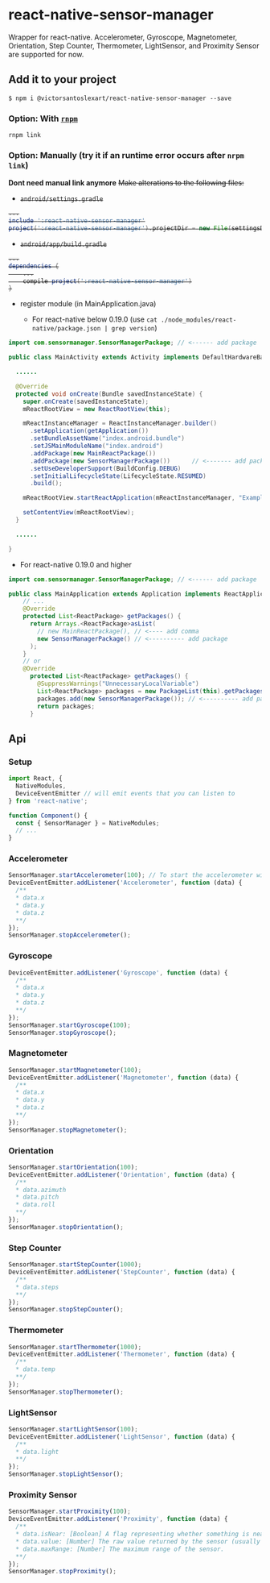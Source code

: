 react-native-sensor-manager
============================

Wrapper for react-native. Accelerometer, Gyroscope, Magnetometer, Orientation, Step Counter, Thermometer, LightSensor, and Proximity Sensor are supported for now.

Add it to your project
-------------------------

`$ npm i @victorsantoslexart/react-native-sensor-manager --save`

### Option: With [`rnpm`](https://github.com/rnpm/rnpm)

`rnpm link`

### Option: Manually (try it if an runtime error occurs after `nrpm link`)

**Dont need manual link anymore**
<s>Make alterations to the following files:

* `android/settings.gradle`

```gradle
...
include ':react-native-sensor-manager'
project(':react-native-sensor-manager').projectDir = new File(settingsDir, '../node_modules/react-native-sensor-manager/android')
```

* `android/app/build.gradle`

```gradle
...
dependencies {
    ...
    compile project(':react-native-sensor-manager')
}
```
</s>

* register module (in MainApplication.java)

  * For react-native below 0.19.0 (use `cat ./node_modules/react-native/package.json | grep version`)

```java
import com.sensormanager.SensorManagerPackage; // <------ add package

public class MainActivity extends Activity implements DefaultHardwareBackBtnHandler {

  ......

  @Override
  protected void onCreate(Bundle savedInstanceState) {
    super.onCreate(savedInstanceState);
    mReactRootView = new ReactRootView(this);

    mReactInstanceManager = ReactInstanceManager.builder()
      .setApplication(getApplication())
      .setBundleAssetName("index.android.bundle")
      .setJSMainModuleName("index.android")
      .addPackage(new MainReactPackage())
      .addPackage(new SensorManagerPackage())      // <------- add package
      .setUseDeveloperSupport(BuildConfig.DEBUG)
      .setInitialLifecycleState(LifecycleState.RESUMED)
      .build();

    mReactRootView.startReactApplication(mReactInstanceManager, "ExampleRN", null);

    setContentView(mReactRootView);
  }

  ......

}
```

  * For react-native 0.19.0 and higher
```java
import com.sensormanager.SensorManagerPackage; // <------ add package

public class MainApplication extends Application implements ReactApplication {
    // ...
    @Override
    protected List<ReactPackage> getPackages() {
      return Arrays.<ReactPackage>asList(
        // new MainReactPackage(), // <---- add comma
        new SensorManagerPackage() // <---------- add package
      );
    }
    // or
    @Override
      protected List<ReactPackage> getPackages() {
        @SuppressWarnings("UnnecessaryLocalVariable")
        List<ReactPackage> packages = new PackageList(this).getPackages();
        packages.add(new SensorManagerPackage()); // <---------- add package
        return packages;
      }
```

Api
----

### Setup
```js
import React, {
  NativeModules,
  DeviceEventEmitter // will emit events that you can listen to
} from 'react-native';

function Component() {
  const { SensorManager } = NativeModules;
  // ...
}
```


### Accelerometer
```js
SensorManager.startAccelerometer(100); // To start the accelerometer with a minimum delay of 100ms between events.
DeviceEventEmitter.addListener('Accelerometer', function (data) {
  /**
  * data.x
  * data.y
  * data.z
  **/
});
SensorManager.stopAccelerometer();
```

### Gyroscope
```js
DeviceEventEmitter.addListener('Gyroscope', function (data) {
  /**
  * data.x
  * data.y
  * data.z
  **/
});
SensorManager.startGyroscope(100);
SensorManager.stopGyroscope();
```

### Magnetometer
```js
SensorManager.startMagnetometer(100);
DeviceEventEmitter.addListener('Magnetometer', function (data) {
  /**
  * data.x
  * data.y
  * data.z
  **/
});
SensorManager.stopMagnetometer();
```

### Orientation
```js
SensorManager.startOrientation(100);
DeviceEventEmitter.addListener('Orientation', function (data) {
  /**
  * data.azimuth
  * data.pitch
  * data.roll
  **/
});
SensorManager.stopOrientation();
```

### Step Counter
```js
SensorManager.startStepCounter(1000);
DeviceEventEmitter.addListener('StepCounter', function (data) {
  /**
  * data.steps
  **/
});
SensorManager.stopStepCounter();
```

### Thermometer
```js
SensorManager.startThermometer(1000);
DeviceEventEmitter.addListener('Thermometer', function (data) {
  /**
  * data.temp
  **/
});
SensorManager.stopThermometer();
```

### LightSensor
```js
SensorManager.startLightSensor(100);
DeviceEventEmitter.addListener('LightSensor', function (data) {
  /**
  * data.light
  **/
});
SensorManager.stopLightSensor();
```


### Proximity Sensor
```js
SensorManager.startProximity(100);
DeviceEventEmitter.addListener('Proximity', function (data) {
  /**
  * data.isNear: [Boolean] A flag representing whether something is near the screen.
  * data.value: [Number] The raw value returned by the sensor (usually distance in cm).
  * data.maxRange: [Number] The maximum range of the sensor.
  **/
});
SensorManager.stopProximity();
```
